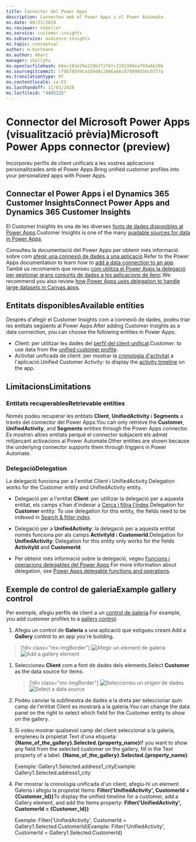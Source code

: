 ```yaml
---
title: Connector del Power Apps
description: Connecteu amb el Power Apps i el Power Automate.
ms.date: 08/21/2020
ms.reviewer: nikeller
ms.service: customer-insights
ms.subservice: audience-insights
ms.topic: conceptual
author: m-hartmann
ms.author: mhart
manager: shellyha
ms.openlocfilehash: b6ec103e29e218b2f27bfc1193300ea793a6b30b
ms.sourcegitcommit: cf9b78559ca189d4c2086a66c879098d56c0377a
ms.translationtype: HT
ms.contentlocale: ca-ES
ms.lasthandoff: 11/03/2020
ms.locfileid: "4405125"
---
```

# <a name="microsoft-power-apps-connector-preview"></a><span data-ttu-id="548e2-103">Connector del Microsoft Power Apps (visualització prèvia)</span><span class="sxs-lookup"><span data-stu-id="548e2-103">Microsoft Power Apps connector (preview)</span></span>

<span data-ttu-id="548e2-104">Incorporeu perfils de client unificats a les vostres aplicacions personalitzades amb el Power Apps.</span><span class="sxs-lookup"><span data-stu-id="548e2-104">Bring unified customer profiles into your personalized apps with Power Apps.</span></span>

## <a name="connect-power-apps-and-dynamics-365-customer-insights"></a><span data-ttu-id="548e2-105">Connectar el Power Apps i el Dynamics 365 Customer Insights</span><span class="sxs-lookup"><span data-stu-id="548e2-105">Connect Power Apps and Dynamics 365 Customer Insights</span></span>

<span data-ttu-id="548e2-106">El Customer Insights és una de les diverses [fonts de dades disponibles al Power Apps](https://docs.microsoft.com/powerapps/maker/canvas-apps/working-with-data-sources).</span><span class="sxs-lookup"><span data-stu-id="548e2-106">Customer Insights is one of the many [available sources for data in Power Apps](https://docs.microsoft.com/powerapps/maker/canvas-apps/working-with-data-sources).</span></span>

<span data-ttu-id="548e2-107">Consulteu la documentació del Power Apps per obtenir més informació sobre com [afegir una connexió de dades a una aplicació](https://docs.microsoft.com/powerapps/maker/canvas-apps/add-data-connection).</span><span class="sxs-lookup"><span data-stu-id="548e2-107">Refer to the Power Apps documentation to learn how to [add a data connection to an app](https://docs.microsoft.com/powerapps/maker/canvas-apps/add-data-connection).</span></span> <span data-ttu-id="548e2-108">També us recomanem que reviseu [com utilitza el Power Apps la delegació per gestionar grans conjunts de dades a les aplicacions de llenç](https://docs.microsoft.com/powerapps/maker/canvas-apps/delegation-overview).</span><span class="sxs-lookup"><span data-stu-id="548e2-108">We recommend you also review [how Power Apps uses delegation to handle large datasets in Canvas apps](https://docs.microsoft.com/powerapps/maker/canvas-apps/delegation-overview).</span></span>

## <a name="available-entities"></a><span data-ttu-id="548e2-109">Entitats disponibles</span><span class="sxs-lookup"><span data-stu-id="548e2-109">Available entities</span></span>

<span data-ttu-id="548e2-110">Després d'afegir el Customer Insights com a connexió de dades, podeu triar les entitats següents al Power Apps:</span><span class="sxs-lookup"><span data-stu-id="548e2-110">After adding Customer Insights as a data connection, you can choose the following entities in Power Apps:</span></span>

- <span data-ttu-id="548e2-111">Client: per utilitzar les dades del [perfil del client unificat](customer-profiles.md).</span><span class="sxs-lookup"><span data-stu-id="548e2-111">Customer: to use data from the [unified customer profile](customer-profiles.md).</span></span>
- <span data-ttu-id="548e2-112">Activitat unificada de client: per mostrar la [cronologia d'activitat](activities.md) a l'aplicació.</span><span class="sxs-lookup"><span data-stu-id="548e2-112">Unified Customer Activity: to display the [activity timeline](activities.md) on the app.</span></span>

## <a name="limitations"></a><span data-ttu-id="548e2-113">Limitacions</span><span class="sxs-lookup"><span data-stu-id="548e2-113">Limitations</span></span>

### <a name="retrievable-entities"></a><span data-ttu-id="548e2-114">Entitats recuperables</span><span class="sxs-lookup"><span data-stu-id="548e2-114">Retrievable entities</span></span>

<span data-ttu-id="548e2-115">Només podeu recuperar les entitats **Client**, **UnifiedActivity** i **Segments** a través del connector del Power Apps.</span><span class="sxs-lookup"><span data-stu-id="548e2-115">You can only retrieve the **Customer**, **UnifiedActivity**, and **Segments** entities through the Power Apps connector.</span></span> <span data-ttu-id="548e2-116">Es mostren altres entitats perquè el connector subjacent els admet mitjançant activacions al Power Automate.</span><span class="sxs-lookup"><span data-stu-id="548e2-116">Other entities are shown because the underlying connector supports them through triggers in Power Automate.</span></span>  

### <a name="delegation"></a><span data-ttu-id="548e2-117">Delegació</span><span class="sxs-lookup"><span data-stu-id="548e2-117">Delegation</span></span>

<span data-ttu-id="548e2-118">La delegació funciona per a l'entitat Client i UnifiedActivity.</span><span class="sxs-lookup"><span data-stu-id="548e2-118">Delegation works for the Customer entity and UnifiedActivity entity.</span></span> 

- <span data-ttu-id="548e2-119">Delegació per a l'entitat **Client**: per utilitzar la delegació per a aquesta entitat, els camps s'han d'indexar a [Cerca i filtra l'índex](search-filter-index.md).</span><span class="sxs-lookup"><span data-stu-id="548e2-119">Delegation for **Customer** entity: To use delegation for this entity, the fields need to be indexed in [Search & filter index](search-filter-index.md).</span></span>  

- <span data-ttu-id="548e2-120">Delegació per a **UnifiedActivity**: la delegació per a aquesta entitat només funciona per als camps **ActivityId** i **CustomerId**.</span><span class="sxs-lookup"><span data-stu-id="548e2-120">Delegation for **UnifiedActivity**: Delegation for this entity only works for the fields **ActivityId** and **CustomerId**.</span></span>  

- <span data-ttu-id="548e2-121">Per obtenir més informació sobre la delegació, vegeu [Funcions i operacions delegables del Power Apps](https://docs.microsoft.com/connectors/commondataservice/#power-apps-delegable-functions-and-operations-for-the-cds-for-apps).</span><span class="sxs-lookup"><span data-stu-id="548e2-121">For more information about delegation, see [Power Apps delegable functions and operations](https://docs.microsoft.com/connectors/commondataservice/#power-apps-delegable-functions-and-operations-for-the-cds-for-apps).</span></span> 

## <a name="example-gallery-control"></a><span data-ttu-id="548e2-122">Exemple de control de galeria</span><span class="sxs-lookup"><span data-stu-id="548e2-122">Example gallery control</span></span>

<span data-ttu-id="548e2-123">Per exemple, afegiu perfils de client a un [control de galeria](https://docs.microsoft.com/powerapps/maker/canvas-apps/add-gallery).</span><span class="sxs-lookup"><span data-stu-id="548e2-123">For example, you add customer profiles to a [gallery control](https://docs.microsoft.com/powerapps/maker/canvas-apps/add-gallery).</span></span>

1. <span data-ttu-id="548e2-124">Afegiu un control de **Galeria** a una aplicació que estigueu creant.</span><span class="sxs-lookup"><span data-stu-id="548e2-124">Add a **Gallery** control to an app you're building.</span></span>

> [!div class="mx-imgBorder"]
> <span data-ttu-id="548e2-125">![Afegir un element de galeria](media/connector-powerapps9.png "Afegir un element de galeria")</span><span class="sxs-lookup"><span data-stu-id="548e2-125">![Add a gallery element](media/connector-powerapps9.png "Add a gallery element")</span></span>

1. <span data-ttu-id="548e2-126">Seleccioneu **Client** com a font de dades dels elements.</span><span class="sxs-lookup"><span data-stu-id="548e2-126">Select **Customer** as the data source for items.</span></span>

    > [!div class="mx-imgBorder"]
    > <span data-ttu-id="548e2-127">![Seleccioneu un origen de dades](media/choose-datasource-powerapps.png "Seleccioneu un origen de dades")</span><span class="sxs-lookup"><span data-stu-id="548e2-127">![Select a data source](media/choose-datasource-powerapps.png "Select a data source")</span></span>

1. <span data-ttu-id="548e2-128">Podeu canviar la subfinestra de dades a la dreta per seleccionar quin camp de l'entitat Client es mostrarà a la galeria.</span><span class="sxs-lookup"><span data-stu-id="548e2-128">You can change the data panel on the right to select which field for the Customer entity to show on the gallery.</span></span>

1. <span data-ttu-id="548e2-129">Si voleu mostrar qualsevol camp del client seleccionat a la galeria, empleneu la propietat Text d'una etiqueta: **{Name_of_the_gallery}.Selected.{property_name}**</span><span class="sxs-lookup"><span data-stu-id="548e2-129">If you want to show any field from the selected customer on the gallery, fill in the Text property of a label:  **{Name_of_the_gallery}.Selected.{property_name}**</span></span>

    <span data-ttu-id="548e2-130">Exemple: Gallery1.Selected.address1_city</span><span class="sxs-lookup"><span data-stu-id="548e2-130">Example: Gallery1.Selected.address1_city</span></span>

1. <span data-ttu-id="548e2-131">Per mostrar la cronologia unificada d'un client, afegiu-hi un element Galeria i afegiu la propietat Items: **Filter('UnifiedActivity', CustomerId = {Customer_Id})**</span><span class="sxs-lookup"><span data-stu-id="548e2-131">To display the unified timeline for a customer, add a Gallery element, and add the Items property: **Filter('UnifiedActivity', CustomerId = {Customer_Id})**</span></span>

    <span data-ttu-id="548e2-132">Exemple: Filter('UnifiedActivity', CustomerId = Gallery1.Selected.CustomerId)</span><span class="sxs-lookup"><span data-stu-id="548e2-132">Example: Filter('UnifiedActivity', CustomerId = Gallery1.Selected.CustomerId)</span></span>
